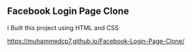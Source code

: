 ## Facebook Login Page Clone

I Built this project using HTML and CSS

https://muhammedcp7.github.io/Facebook-Login-Page-Clone/
